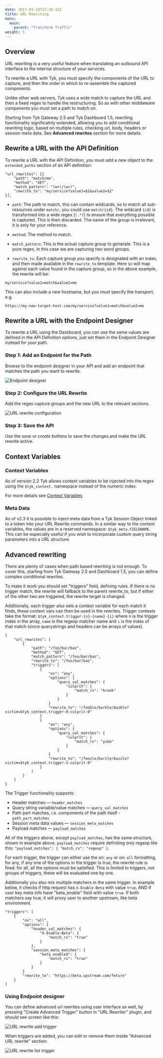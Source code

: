 ```yaml
---
date: 2017-03-23T17:36:15Z
title: URL Rewriting
menu:
  main:
    parent: "Transform Traffic"
weight: 5 
---
```


## <a name="overview"></a>Overview

URL rewriting is a very useful feature when translating an outbound API interface to the internal structure of your services.

To rewrite a URL with Tyk, you must specify the components of the URL to capture, and then the order in which to re-assemble the captured components.

Unlike other web servers, Tyk uses a wide match to capture the URL and then a fixed regex to handle the restructuring. So as with other middleware components you must set a path to match on.

Starting from Tyk Gateway 2.5 and Tyk Dashboard 1.5, rewriting functionality significatnly extended, allowing you to add conditional rewriting logic, based on multiple rules, checking url, body, headers or session meta data. See **Advanced rewrites** section for more details.

## <a name="url-rewrite-with-api"></a> Rewrite a URL with the API Definition

To rewrite a URL with the API Definition, you must add a new object to the `extended_paths` section of an API definition:

```{.copyWrapper}
"url_rewrites": [{
    "path": "match/me",
    "method": "GET",
    "match_pattern": "(w+)/(w+)",
    "rewrite_to": "my/service?value1=$1&value2=$2"
}],
```

*   `path`: The path to match, this can contain wildcards, so to match all sub-resources under `match/`, you could use `match/{id}`. The wildcard `{id}` is transformed into a wide regex (`(.*)`) to ensure that everything possible is captured. This is then discarded. The name of the group is irrelevant, it is only for your reference.

*   `method`: The method to match.

*   `match_pattern`: This is the actual capture group to generate. This is a pure regex, in this case we are capturing two word groups.

*   `rewrite_to`: Each capture group you specify is designated with an index, and then made available in the `rewrite_to` template. Here `$n` will map against each value found in the capture group, so in the above example, the rewrite will be:

```{.copyWrapper}
my/service?value1=match&value2=me
```

This can also include a new hostname, but you *must* specify the transport, e.g.

```{.copyWrapper}
https://my-new-target-host.com/my/service?value1=match&value2=me
```

## <a name="url-rewrite-with-endpoint-designer"></a>Rewrite a URL with the Endpoint Designer

To rewrite a URL using the Dashboard, you can use the same values are defined in the API Definition options, just set them in the Endpoint Designer instead for your path.

### Step 1: Add an Endpoint for the Path

Browse to the endpoint designer in your API and add an endpoint that matches the path you want to rewrite.

![Endpoint designer][1]

### Step 2: Configure the URL Rewrite

Add the regex capture groups and the new URL to the relevant sections.

![URL rewrite configuration][2]

### Step 3: Save the API

Use the *save* or *create* buttons to save the changes and make the URL rewrite active.

## <a name="url-rewrite-context-variables"></a>Context Variables

### Context Variables

As of version 2.2 Tyk allows context variables to be injected into the regex using the `$tyk_context.` namespace instead of the numeric index.

For more details see [Context Variables][3]

### Meta Data

As of v2.3 it is possible to inject meta data from a Tyk Session Object linked to a token into your URL Rewrite commands. In a similar way to the context variables, the values are in a reserved namespace: `$tyk_meta.FIELDNAME`. This can be especially useful if you wish to incorporate custom query string parameters into a URL structure.

## Advanced rewriting

There are plenty of cases when path based rewriting is not enough. To cover this, starting from Tyk Gateway 2.5 and Dashboard 1.5, you can define complex conditional rewrites.

To make it work you should set "triggers" field, defining rules. If there is no trigger match, the rewrite will fallback to the parent rewrite_to, but if either of the other two are triggered, the rewrite target is changed.

Additionally, each trigger also sets a context variable for each match it finds, these context vars can then be used in the rewrites. Trigger contexts take the format: `$tyk_context.trigger-{n}-{name}-{i}` where n is the trigger index in the array, `name` is the regexp matcher name and `i` is the index of that match (since querystrings and headers can be arrays of values).

```
{
    "url_rewrites": [
        {
            "path": "/foo/bar/baz",
            "method": "GET",
            "match_pattern": "/foo/bar/baz",
            "rewrite_to": "/foo/bar/baz",
            "triggers": [
                {
                    "on": "any",
                    "options": {
                        "query_val_matches": {
                            "culprit": {
                                "match_rx": "kronk"
                            }
                        }
                    }
                    "rewrite_to": "/fooble/barble/bazble?victim=$tyk_context.trigger-0-culprit-0"
                }
                {
                    "on": "any",
                    "options": {
                        "query_val_matches": {
                            "culprit": {
                                "match_rx": "yzma"
                            }
                        }
                    }
                    "rewrite_to": "/foozle/barzle/bazzle?victim=$tyk_context.trigger-1-culprit-0"
                }
            ]
        }
    ]
}
```

The Trigger functionality supports:

* Header matches — `header_matches`
* Query string variable/value matches — `query_val_matches`
* Path part matches, i.e. components of the path itself - `path_part_matches`
* Session meta data values — `session_meta_matches`
* Payload matches — `payload_matches`

All of the triggers above, except `payload_matches`, has the same structure, shown in example above. `payload_matches` require definiting only regexp like this: `"payload_matches": { "match_rx": "regexp" }`.


For each trigger, the trigger can either use the on: `any` or on: `all` formatting, for any, if any one of the options in the trigger is true, the rewrite rule is fired. for all, all the options must be satisfied. This is limited to triggers, not groups of triggers, these will be evaluated one by one.

Additionally you also mix multiple matchers in the same trigger. In example below, it checks if http request has `X-Enable-Beta` with value `true`, AND if user key meta info have "beta_enable" field with value `true`. If both matchers say true, it will proxy user to another upstream, like beta environment.
```
"triggers": [
    {
        "on": "all",
        "options": {
            "header_val_matches": {
                "X-Enable-Beta": {
                    "match_rx": "true"
                }
            },
            "session_meta_matches": {
                "beta_enabled": {
                    "match_rx": "true"
                }
            }
        }
        "rewrite_to": "https://beta.upstream.com/feture"
    }
]
```

### Using Endpoint designer

You can define advanced url rewrites using user interface as well, by pressing "Create Advanced Trigger" button in "URL Rewriter" plugin, and should see screen like this:

![URL rewrite add trigger][4]

When triggers are added, you can edit or remove them inside "Advanced URL rewrite" section:

![URL rewrite list trigger][5]


[1]: /docs/img/dashboard/system-management/rewriteEndpointDesigner.png
[2]: /docs/img/dashboard/system-management/configureRewrite.png
[3]: /docs/concepts/context-variables/
[4]: /docs/img/dashboard/system-management/rewriteEndpointDesigner_add_trigger.png
[5]: /docs/img/dashboard/system-management/rewriteEndpointDesigner_trigger_list.png










